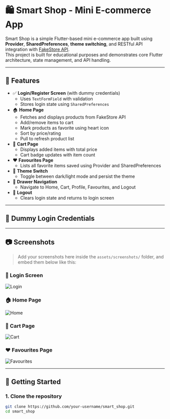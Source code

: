 # 🛍️ Smart Shop - Mini E-commerce App

Smart Shop is a simple Flutter-based mini e-commerce app built using **Provider**, **SharedPreferences**, **theme switching**, and RESTful API integration with [FakeStore API](https://fakestoreapi.com/).  
This project is built for educational purposes and demonstrates core Flutter architecture, state management, and API handling.

---

## 📱 Features

- ✅ **Login/Register Screen** (with dummy credentials)
  - Uses `TextFormField` with validation
  - Stores login state using `SharedPreferences`
- 🏠 **Home Page**
  - Fetches and displays products from FakeStore API
  - Add/remove items to cart
  - Mark products as favorite using heart icon
  - Sort by price/rating
  - Pull to refresh product list
- 🛒 **Cart Page**
  - Displays added items with total price
  - Cart badge updates with item count
- ❤️ **Favourites Page**
  - Lists all favorite items saved using Provider and SharedPreferences
- 🎨 **Theme Switch**
  - Toggle between dark/light mode and persist the theme
- 📂 **Drawer Navigation**
  - Navigate to Home, Cart, Profile, Favourites, and Logout
- 🔐 **Logout**
  - Clears login state and returns to login screen

---

## 🧪 Dummy Login Credentials






---

## 📷 Screenshots

> Add your screenshots here inside the `assets/screenshots/` folder, and embed them below like this:

### 🔑 Login Screen

![Login](assets/screenshots/login.png)

### 🏠 Home Page

![Home](assets/screenshots/home.png)

### 🛒 Cart Page

![Cart](assets/screenshots/cart.png)

### ❤️ Favourites Page

![Favourites](assets/screenshots/favourites.png)

---

## 🚀 Getting Started

### 1. Clone the repository

```bash
git clone https://github.com/your-username/smart_shop.git
cd smart_shop
